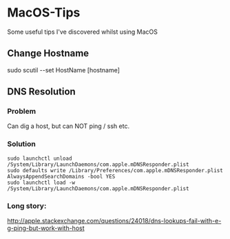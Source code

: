 # MacOS-Tips

Some useful tips I've discovered whilst using MacOS

## Change Hostname

sudo scutil --set HostName [hostname]

## DNS Resolution

### Problem
Can dig a host, but can NOT ping / ssh etc. 

### Solution

```shell
sudo launchctl unload /System/Library/LaunchDaemons/com.apple.mDNSResponder.plist
sudo defaults write /Library/Preferences/com.apple.mDNSResponder.plist AlwaysAppendSearchDomains -bool YES
sudo launchctl load -w /System/Library/LaunchDaemons/com.apple.mDNSResponder.plist
```

### Long story:

http://apple.stackexchange.com/questions/24018/dns-lookups-fail-with-e-g-ping-but-work-with-host
